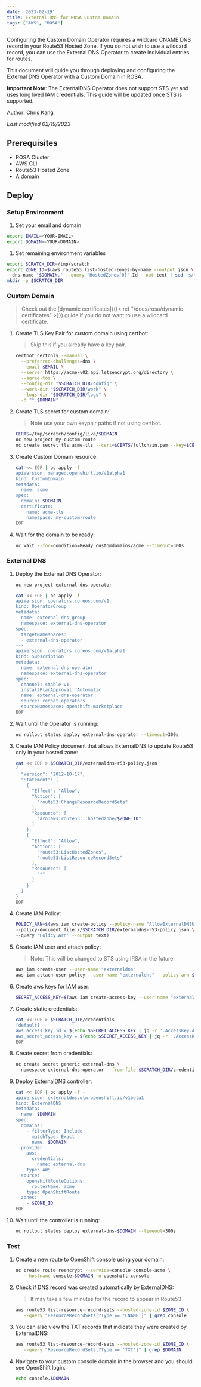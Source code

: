 ```yaml
---
date: '2023-02-19'
title: External DNS for ROSA Custom Domain
tags: ["AWS", "ROSA"]
---
```


Configuring the Custom Domain Operator requires a wildcard CNAME DNS record in your Route53 Hosted Zone. If you do not wish to use a wildcard record, you can use the External DNS Operator to create individual entries for routes.

This document will guide you through deploying and configuring the External DNS Operator with a Custom Domain in ROSA.

**Important Note**: The ExternalDNS Operator does not support STS yet and uses long lived IAM credentials. This guide will be updated once STS is supported.

Author: [Chris Kang](https://github.com/theckang)

*Last modified 02/19/2023* 

## Prerequisites
* ROSA Cluster
* AWS CLI
* Route53 Hosted Zone
* A domain

## Deploy

### Setup Environment

1. Set your email and domain

  ```bash
  export EMAIL=<YOUR-EMAIL>
  export DOMAIN=<YOUR-DOMAIN>
  ```

1. Set remaining environment variables

  ```bash
  export SCRATCH_DIR=/tmp/scratch
  export ZONE_ID=$(aws route53 list-hosted-zones-by-name --output json \
  --dns-name "$DOMAIN." --query 'HostedZones[0]'.Id --out text | sed 's/\/hostedzone\///')
  mkdir -p $SCRATCH_DIR
  ```

### Custom Domain

> Check out the [dynamic certificates]({{< ref "/docs/rosa/dynamic-certificates" >}}) guide if you do not want to use a wildcard certificate.

1. Create TLS Key Pair for custom domain using certbot:

    > Skip this if you already have a key pair.

   ```bash
   certbot certonly --manual \
     --preferred-challenges=dns \
     --email $EMAIL \
     --server https://acme-v02.api.letsencrypt.org/directory \
     --agree-tos \
     --config-dir "$SCRATCH_DIR/config" \
     --work-dir "$SCRATCH_DIR/work" \
     --logs-dir "$SCRATCH_DIR/logs" \
     -d "*.$DOMAIN"
   ```

1. Create TLS secret for custom domain:

    > Note use your own keypair paths if not using certbot.

   ```bash
   CERTS=/tmp/scratch/config/live/$DOMAIN
   oc new-project my-custom-route
   oc create secret tls acme-tls --cert=$CERTS/fullchain.pem --key=$CERTS/privkey.pem
   ```

1. Create Custom Domain resource:

   ```bash
   cat << EOF | oc apply -f -
   apiVersion: managed.openshift.io/v1alpha1
   kind: CustomDomain
   metadata:
     name: acme
   spec:
     domain: $DOMAIN
     certificate:
       name: acme-tls
       namespace: my-custom-route
   EOF
   ```

1. Wait for the domain to be ready:

   ```bash
   oc wait --for=condition=Ready customdomains/acme --timeout=300s
   ```

### External DNS

1. Deploy the External DNS Operator:

   ```bash
   oc new-project external-dns-operator
   
   cat << EOF | oc apply -f -
   apiVersion: operators.coreos.com/v1
   kind: OperatorGroup
   metadata:
     name: external-dns-group
     namespace: external-dns-operator
   spec:
     targetNamespaces:
     - external-dns-operator
   ---
   apiVersion: operators.coreos.com/v1alpha1
   kind: Subscription
   metadata:
     name: external-dns-operator
     namespace: external-dns-operator
   spec:
     channel: stable-v1
     installPlanApproval: Automatic
     name: external-dns-operator
     source: redhat-operators
     sourceNamespace: openshift-marketplace
   EOF
   ```

1. Wait until the Operator is running:

   ```bash
   oc rollout status deploy external-dns-operator --timeout=300s
   ```

1. Create IAM Policy document that allows ExternalDNS to update Route53 only in your hosted zone:

   ```bash
   cat << EOF > $SCRATCH_DIR/externaldns-r53-policy.json
   {
     "Version": "2012-10-17",
     "Statement": [
       {
         "Effect": "Allow",
         "Action": [
           "route53:ChangeResourceRecordSets"
         ],
         "Resource": [
           "arn:aws:route53:::hostedzone/$ZONE_ID"
         ]
       },
       {
         "Effect": "Allow",
         "Action": [
           "route53:ListHostedZones",
           "route53:ListResourceRecordSets"
         ],
         "Resource": [
           "*"
         ]
       }
     ]
   }
   EOF
   ```

1. Create IAM Policy:
  
   ```bash
   POLICY_ARN=$(aws iam create-policy --policy-name "AllowExternalDNSUpdates" \
   --policy-document file://$SCRATCH_DIR/externaldns-r53-policy.json \
   --query 'Policy.Arn' --output text)
   ```

1. Create IAM user and attach policy:

   > Note: This will be changed to STS using IRSA in the future.

   ```bash
   aws iam create-user --user-name "externaldns"
   aws iam attach-user-policy --user-name "externaldns" --policy-arn $POLICY_ARN   
   ```

1. Create aws keys for IAM user:

   ```bash
   SECRET_ACCESS_KEY=$(aws iam create-access-key --user-name "externaldns")
   ```

1. Create static credentials:

   ```bash   
   cat << EOF > $SCRATCH_DIR/credentials
   [default]
   aws_access_key_id = $(echo $SECRET_ACCESS_KEY | jq -r '.AccessKey.AccessKeyId')
   aws_secret_access_key = $(echo $SECRET_ACCESS_KEY | jq -r '.AccessKey.SecretAccessKey')
   EOF
   ```

1. Create secret from credentials:

   ```bash
   oc create secret generic external-dns \
   --namespace external-dns-operator --from-file $SCRATCH_DIR/credentials
   ```

1. Deploy ExternalDNS controller:

   ```bash
   cat << EOF | oc apply -f -
   apiVersion: externaldns.olm.openshift.io/v1beta1
   kind: ExternalDNS
   metadata:
     name: $DOMAIN
   spec:
     domains:
       - filterType: Include
         matchType: Exact
         name: $DOMAIN
     provider:
       aws:
         credentials:
           name: external-dns
       type: AWS
     source:
       openshiftRouteOptions:
         routerName: acme
       type: OpenShiftRoute
     zones:
       - $ZONE_ID
   EOF
   ```

1. Wait until the controller is running:
  
   ```bash
   oc rollout status deploy external-dns-$DOMAIN --timeout=300s
   ```
   

### Test 

1. Create a new route to OpenShift console using your domain:

   ```bash
   oc create route reencrypt --service=console console-acme \
      --hostname console.$DOMAIN -n openshift-console
   ```

1. Check if DNS record was created automatically by ExternalDNS:

   > It may take a few minutes for the record to appear in Route53

   ```bash
   aws route53 list-resource-record-sets --hosted-zone-id $ZONE_ID \
      --query "ResourceRecordSets[?Type == 'CNAME']" | grep console
   ```

1. You can also view the TXT records that indicate they were created by ExternalDNS:

   ```bash
   aws route53 list-resource-record-sets --hosted-zone-id $ZONE_ID \
      --query "ResourceRecordSets[?Type == 'TXT']" | grep $DOMAIN
   ```

1. Navigate to your custom console domain in the browser and you should see OpenShift login.

   ```bash
   echo console.$DOMAIN
   ```

